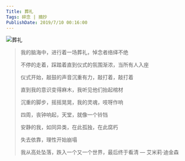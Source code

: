 ```yaml
---
Title: 葬礼
Tags: 碎念 | 摘抄
PublishDate: 2019/7/10 00:16:00 
---
```


![葬礼](/articles/imgs/zangli.png)

> 我的脑海中，进行着一场葬礼，悼念者络绎不绝
>
> 不停的走着，踩踏着直到仪式的氛围渐浓，当所有人入座
>
> 仪式开始，敲鼓的声音沉重有力，敲打着，敲打着
>
> 直到我的意识变得麻木，我听见他们抬起棺材
>
> 沉重的脚步，摇摇晃晃，我的灵魂，吱呀作响
>
> 四周，丧钟响起，天堂，就像一个铃铛
>
> 安静的我，如同异类，在此孤独，在此腐朽
>
> 失去依靠，理性开始崩塌
>
> 我从高处坠落，跌入一个又一个世界，最后终于看清
>                                                                                                                                                                             — 艾米莉·迪金森

